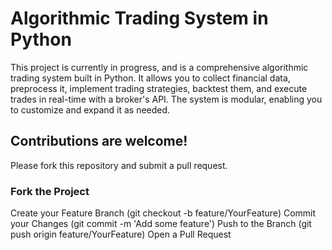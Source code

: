 # Algorithmic Trading System in Python
This project is currently in progress, and is a comprehensive algorithmic trading system built in Python. It allows you to collect financial data, preprocess it, implement trading strategies, backtest them, and execute trades in real-time with a broker's API. The system is modular, enabling you to customize and expand it as needed.

## Contributions are welcome! 
Please fork this repository and submit a pull request.

### Fork the Project
Create your Feature Branch (git checkout -b feature/YourFeature)
Commit your Changes (git commit -m 'Add some feature')
Push to the Branch (git push origin feature/YourFeature)
Open a Pull Request
